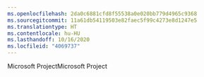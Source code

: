 ```yaml
---
ms.openlocfilehash: 2da0c6881cfd8f55538a0e020bb779d4965c9368
ms.sourcegitcommit: 11a61db54119503e82faec5f99c4273e8d1247e5
ms.translationtype: HT
ms.contentlocale: hu-HU
ms.lasthandoff: 10/16/2020
ms.locfileid: "4069737"
---
```

<span data-ttu-id="8f1d3-101">Microsoft Project</span><span class="sxs-lookup"><span data-stu-id="8f1d3-101">Microsoft Project</span></span>